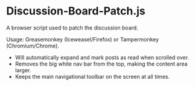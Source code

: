 # Discussion-Board-Patch.js
A browser script used to patch the discussion board.

Usage: Greasemonkey (Iceweasel/Firefox) or Tampermonkey (Chromium/Chrome).

* Will automatically expand and mark posts as read when scrolled over.
* Removes the big white nav bar from the top, making the content area larger.
* Keeps the main navigational toolbar on the screen at all times.

